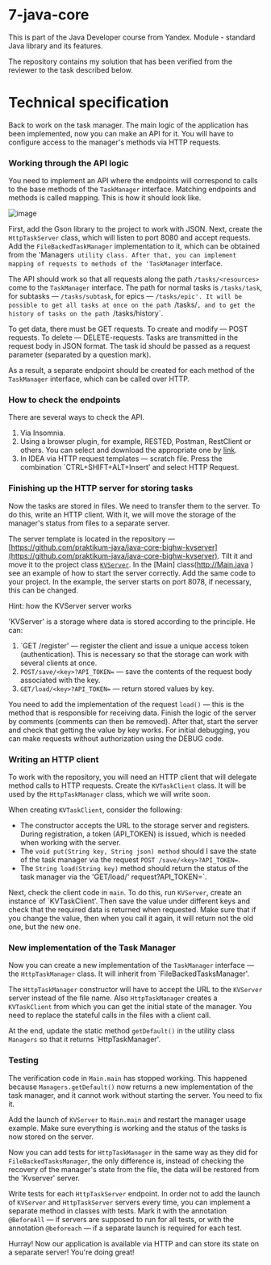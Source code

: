 # 7-java-core

This is part of the Java Developer course from Yandex. Module - standard Java library and its features.

The repository contains my solution that has been verified from the reviewer to the task described below.

Technical specification
===================

Back to work on the task manager. The main logic of the application has been implemented, now you can make an API for it. You will have to configure access to the manager's methods via HTTP requests.

### Working through the API logic

You need to implement an API where the endpoints will correspond to calls to the base methods of the `TaskManager` interface. Matching endpoints and methods is called mapping. This is how it should look like.

![image](https://pictures.s3.yandex.net:443/resources/S7_33-2_1649410009.png)

First, add the Gson library to the project to work with JSON. Next, create the `HttpTaskServer` class, which will listen to port 8080 and accept requests. Add the `FileBackedTaskManager` implementation to it, which can be obtained from the 'Managers` utility class. After that, you can implement mapping of requests to methods of the 'TaskManager` interface.

The API should work so that all requests along the path `/tasks/<resources>` come to the `TaskManager` interface. The path for normal tasks is `/tasks/task`, for subtasks — `/tasks/subtask`, for epics — `/tasks/epic'. It will be possible to get all tasks at once on the path `/tasks/`, and to get the history of tasks on the path `/tasks/history`.

To get data, there must be GET requests. To create and modify — POST requests. To delete — DELETE-requests. Tasks are transmitted in the request body in JSON format. The task id should be passed as a request parameter (separated by a question mark).

As a result, a separate endpoint should be created for each method of the `TaskManager` interface, which can be called over HTTP.

### How to check the endpoints

There are several ways to check the API.

1. Via Insomnia.
2. Using a browser plugin, for example, RESTED, Postman, RestClient or others. You can select and download the appropriate one by [link](https://chrome.google.com/webstore/search/REST?hl=en-US&_category=extensions ).
3. In IDEA via HTTP request templates — scratch file. Press the combination `CTRL+SHIFT+ALT+Insert' and select HTTP Request.

### Finishing up the HTTP server for storing tasks

Now the tasks are stored in files. We need to transfer them to the server. To do this, write an HTTP client. With it, we will move the storage of the manager's status from files to a separate server.

The server template is located in the repository — [https://github.com/praktikum-java/java-core-bighw-kvserver](https://github.com/praktikum-java/java-core-bighw-kvserver). Tilt it and move it to the project class [`KVServer`](https://github.com/praktikum-java/java-core-bighw-kvserver/blob/master/src/KVServer.java). In the [Main] class(http://Main.java ) see an example of how to start the server correctly. Add the same code to your project. In the example, the server starts on port 8078, if necessary, this can be changed.

Hint: how the KVServer server works

'KVServer' is a storage where data is stored according to the <key-value> principle. He can:

1. `GET /register' — register the client and issue a unique access token (authentication). This is necessary so that the storage can work with several clients at once.
2. `POST/save/<key>?API_TOKEN=` — save the contents of the request body associated with the key.
3. `GET/load/<key>?API_TOKEN=` — return stored values by key.

You need to add the implementation of the request `load()` — this is the method that is responsible for receiving data. Finish the logic of the server by comments (comments can then be removed). After that, start the server and check that getting the value by key works. For initial debugging, you can make requests without authorization using the DEBUG code.

### Writing an HTTP client

To work with the repository, you will need an HTTP client that will delegate method calls to HTTP requests. Create the `KVTaskClient` class. It will be used by the `HttpTaskManager` class, which we will write soon.

When creating `KVTaskClient`, consider the following:

* The constructor accepts the URL to the storage server and registers. During registration, a token (API\_TOKEN) is issued, which is needed when working with the server.
* The `void put(String key, String json) method` should I save the state of the task manager via the request `POST /save/<key>?API_TOKEN=`.
* The `String load(String key)` method should return the status of the task manager via the 'GET/load/<key>' request?API_TOKEN=`.

Next, check the client code in `main`. To do this, run `KVServer`, create an instance of `KVTaskClient'. Then save the value under different keys and check that the required data is returned when requested. Make sure that if you change the value, then when you call it again, it will return not the old one, but the new one.

### New implementation of the Task Manager

Now you can create a new implementation of the `TaskManager` interface — the `HttpTaskManager` class. It will inherit from `FileBackedTasksManager'.

The `HttpTaskManager` constructor will have to accept the URL to the `KVServer` server instead of the file name. Also `HttpTaskManager` creates a `KVTaskClient` from which you can get the initial state of the manager. You need to replace the stateful calls in the files with a client call.

At the end, update the static method `getDefault()` in the utility class `Managers` so that it returns `HttpTaskManager'.

### Testing

The verification code in `Main.main` has stopped working. This happened because `Managers.getDefault()` now returns a new implementation of the task manager, and it cannot work without starting the server. You need to fix it.

Add the launch of `KVServer` to `Main.main` and restart the manager usage example. Make sure everything is working and the status of the tasks is now stored on the server.

Now you can add tests for `HttpTaskManager` in the same way as they did for `FileBackedTasksManager`, the only difference is, instead of checking the recovery of the manager's state from the file, the data will be restored from the 'Kvserver' server.

Write tests for each `HttpTaskServer` endpoint. In order not to add the launch of `KVServer` and `HttpTaskServer` servers every time, you can implement a separate method in classes with tests. Mark it with the annotation `@BeforeAll` — if servers are supposed to run for all tests, or with the annotation `@beforeach` — if a separate launch is required for each test.

Hurray! Now our application is available via HTTP and can store its state on a separate server! You're doing great!
